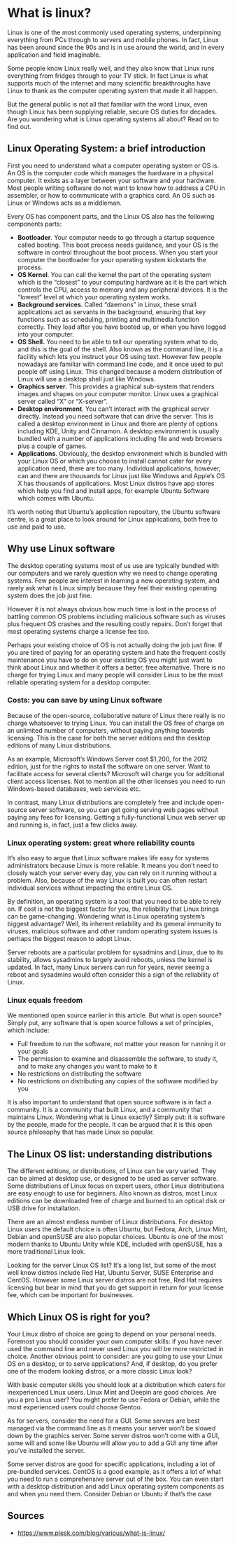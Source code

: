 # What is linux?
Linux is one of the most commonly used operating systems, underpinning everything from PCs through to servers and mobile phones. In fact, Linux has been around since the 90s and is in use around the world, and in every application and field imaginable.

Some people know Linux really well, and they also know that Linux runs everything from fridges through to your TV stick. In fact Linux is what supports much of the internet and many scientific breakthroughs have Linux to thank as the computer operating system that made it all happen.

But the general public is not all that familiar with the word Linux, even though Linux has been supplying reliable, secure OS duties for decades. Are you wondering what is Linux operating systems all about? Read on to find out.

## Linux Operating System: a brief introduction

First you need to understand what a computer operating system or OS is. An OS is the computer code which manages the hardware in a physical computer. It exists as a layer between your software and your hardware. Most people writing software do not want to know how to address a CPU in assembler, or how to communicate with a graphics card. An OS such as Linux or Windows acts as a middleman.

Every OS has component parts, and the Linux OS also has the following components parts:

-   **Bootloader**. Your computer needs to go through a startup sequence called booting. This boot process needs guidance, and your OS is the software in control throughout the boot process. When you start your computer the bootloader for your operating system kickstarts the process.
-   **OS Kernel**. You can call the kernel the part of the operating system which is the “closest” to your computing hardware as it is the part which controls the CPU, access to memory and any peripheral devices. It is the “lowest” level at which your operating system works.
-   **Background services**. Called “daemons” in Linux, these small applications act as servants in the background, ensuring that key functions such as scheduling, printing and multimedia function correctly. They load after you have booted up, or when you have logged into your computer.
-   **OS Shell.** You need to be able to tell our operating system what to do, and this is the goal of the shell. Also known as the command line, it is a facility which lets you instruct your OS using text. However few people nowadays are familiar with command line code, and it once used to put people off using Linux. This changed because a modern distribution of Linux will use a desktop shell just like Windows.
-   **Graphics server**. This provides a graphical sub-system that renders images and shapes on your computer monitor. Linux uses a graphical server called “X” or “X-server”.
-   **Desktop environment**. You can’t interact with the graphical server directly. Instead you need software that can drive the server. This is called a desktop environment in Linux and there are plenty of options including KDE, Unity and Cinnamon. A desktop environment is usually bundled with a number of applications including file and web browsers plus a couple of games.
-   **Applications**. Obviously, the desktop environment which is bundled with your Linux OS or which you choose to install cannot cater for every application need, there are too many. Individual applications, however, can and there are thousands for Linux just like Windows and Apple’s OS X has thousands of applications. Most Linux distros have app stores which help you find and install apps, for example Ubuntu Software which comes with Ubuntu.

It’s worth noting that Ubuntu’s application repository, the Ubuntu software centre, is a great place to look around for Linux applications, both free to use and paid to use.

## Why use Linux software

The desktop operating systems most of us use are typically bundled with our computers and we rarely question why we need to change operating systems. Few people are interest in learning a new operating system, and rarely ask what is Linux simply because they feel their existing operating system does the job just fine.

However it is not always obvious how much time is lost in the process of battling common OS problems including malicious software such as viruses plus frequent OS crashes and the resulting costly repairs. Don’t forget that most operating systems charge a license fee too.

Perhaps your existing choice of OS is not actually doing the job just fine. If you are tired of paying for an operating system and hate the frequent costly maintenance you have to do on your existing OS you might just want to think about Linux and whether it offers a better, free alternative. There is no charge for trying Linux and many people will consider Linux to be the most reliable operating system for a desktop computer.

### Costs: you can save by using Linux software

Because of the open-source, collaborative nature of Linux there really is no charge whatsoever to trying Linux. You can install the OS free of charge on an unlimited number of computers, without paying anything towards licensing. This is the case for both the server editions and the desktop editions of many Linux distributions.

As an example, Microsoft’s Windows Server cost $1,200, for the 2012 edition, just for the rights to install the software on one server. Want to facilitate access for several clients? Microsoft will charge you for additional client access licenses. Not to mention all the other licenses you need to run Windows-based databases, web services etc.

In contrast, many Linux distributions are completely free and include open-source server software, so you can get going serving web pages without paying any fees for licensing. Getting a fully-functional Linux web server up and running is, in fact, just a few clicks away.

### Linux operating system: great where reliability counts

It’s also easy to argue that Linux software makes life easy for systems administrators because Linux is more reliable. It means you don’t need to closely watch your server every day, you can rely on it running without a problem. Also, because of the way Linux is built you can often restart individual services without impacting the entire Linux OS.

By definition, an operating system is a tool that you need to be able to rely on. If cost is not the biggest factor for you, the reliability that Linux brings can be game-changing. Wondering what is Linux operating system’s biggest advantage? Well, its inherent reliability and its general immunity to viruses, malicious software and other random operating system issues is perhaps the biggest reason to adopt Linux.

Server reboots are a particular problem for sysadmins and Linux, due to its stability, allows sysadmins to largely avoid reboots, unless the kernel is updated. In fact, many Linux servers can run for years, never seeing a reboot and sysadmins would often consider this a sign of the reliability of Linux.

### Linux equals freedom

We mentioned open source earlier in this article. But what is open source? Simply put, any software that is open source follows a set of principles, which include:

-   Full freedom to run the software, not matter your reason for running it or your goals
-   The permission to examine and disassemble the software, to study it, and to make any changes you want to make to it
-   No restrictions on distributing the software
-   No restrictions on distributing any copies of the software modified by you

It is also important to understand that open source software is in fact a community. It is a community that built Linux, and a community that maintains Linux. Wondering what is Linux exactly? Simply put: it is software by the people, made for the people. It can be argued that it is this open source philosophy that has made Linux so popular.

## The Linux OS list: understanding distributions

The different editions, or distributions, of Linux can be vary varied. They can be aimed at desktop use, or designed to be used as server software. Some distributions of Linux focus on expert users, other Linux distributions are easy enough to use for beginners. Also known as distros, most Linux editions can be downloaded free of charge and burned to an optical disk or USB drive for installation.

There are an almost endless number of Linux distributions. For desktop Linux users the default choice is often Ubuntu, but Fedora, Arch, Linux Mint, Debian and openSUSE are also popular choices. Ubuntu is one of the most modern thanks to Ubuntu Unity while KDE, included with openSUSE, has a more traditional Linux look.

Looking for the server Linux OS list? It’s a long list, but some of the most well know distros include Red Hat, Ubuntu Server, SUSE Enterprise and CentOS. However some Linux server distros are not free, Red Hat requires licensing but bear in mind that you do get support in return for your license fee, which can be important for businesses.

## Which Linux OS is right for you?

Your Linux distro of choice are going to depend on your personal needs. Foremost you should consider your own computer skills: if you have never used the command line and never used Linux you will be more restricted in choice. Another obvious point to consider: are you going to use your Linux OS on a desktop, or to serve applications? And, if desktop, do you prefer one of the modern looking distros, or a more classic Linux look?

With basic computer skills you should look at a distribution which caters for inexperienced Linux users. Linux Mint and Deepin are good choices. Are you a pro Linux user? You might prefer to use Fedora or Debian, while the most experienced users could choose Gentoo.

As for servers, consider the need for a GUI. Some servers are best managed via the command line as it means your server won’t be slowed down by the graphics server. Some server distros won’t come with a GUI, some will and some like Ubuntu will allow you to add a GUI any time after you’ve installed the server.

Some server distros are good for specific applications, including a lot of pre-bundled services. CentOS is a good example, as it offers a lot of what you need to run a comprehensive server out of the box. You can even start with a desktop distribution and add Linux operating system components as and when you need them. Consider Debian or Ubuntu if that’s the case

## Sources
- https://www.plesk.com/blog/various/what-is-linux/
